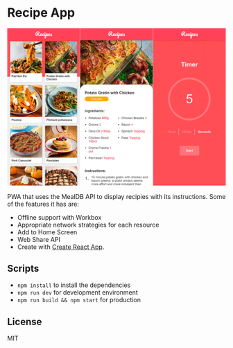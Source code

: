 # Recipe App

![Recipes Screenshot](.readme-static/app.png)

PWA that uses the MealDB API to display recipies with its instructions. Some of the features it has are:

- Offline support with Workbox
- Appropriate network strategies for each resource
- Add to Home Screen
- Web Share API
- Create with [Create React App](https://github.com/facebookincubator/create-react-app).

## Scripts

- `npm install` to install the dependencies
- `npm run dev` for development environment
- `npm run build && npm start` for production

## License

MIT
